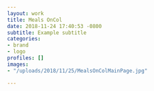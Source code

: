 ```yaml
---
layout: work
title: Meals OnCol
date: 2018-11-24 17:40:53 -0800
subtitle: Example subtitle
categories:
- brand
- logo
profiles: []
images:
- "/uploads/2018/11/25/MealsOnColMainPage.jpg"

---
```

